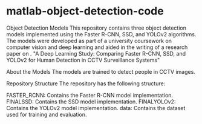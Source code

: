 # matlab-object-detection-code
Object Detection Models
This repository contains three object detection models implemented using the Faster R-CNN, SSD, and YOLOv2 algorithms. The models were developed as part of a university coursework on computer vision and deep learning and aided in the writing of a research paper on .
"A Deep Learning Study: Comparing Faster R-CNN, SSD, and YOLOv2 for Human Detection in CCTV Surveillance Systems"

About the Models
The models are trained to detect people in CCTV images.

Repository Structure
The repository has the following structure:

FASTER_RCNN: Contains the Faster R-CNN model implementation.
FINALSSD: Contains the SSD model implementation.
FINALYOLOv2: Contains the YOLOv2 model implementation.
data: Contains the dataset used for training and evaluation.
